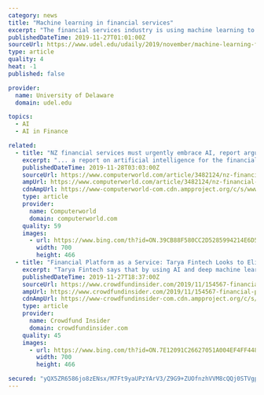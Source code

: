 ```yaml
---
category: news
title: "Machine learning in financial services"
excerpt: "The financial services industry is using machine learning to revolutionize its processes and rapidly improve financial outcomes, and its potential seems limitless. That’s why the University of Delaware’s Institute for Financial Services Analytics (IFSA ..."
publishedDateTime: 2019-11-27T01:01:00Z
sourceUrl: https://www.udel.edu/udaily/2019/november/machine-learning-financial-services-ifsa/
type: article
quality: 4
heat: -1
published: false

provider:
  name: University of Delaware
  domain: udel.edu

topics:
  - AI
  - AI in Finance

related:
  - title: "NZ financial services must urgently embrace AI, report argues"
    excerpt: "... a report on artificial intelligence for the financial and insurance sectors that calls for NZ to urgently increase its focus on AI, particularly investment, skills and talent, research, trusted data, ethics and regulation. AI Forum executive director Emma Naji said the rapid development of AI technologies presented major opportunities and ..."
    publishedDateTime: 2019-11-28T03:03:00Z
    sourceUrl: https://www.computerworld.com/article/3482124/nz-financial-services-must-urgently-embrace-ai-report-argues.html
    ampUrl: https://www.computerworld.com/article/3482124/nz-financial-services-must-urgently-embrace-ai-report-argues.amp.html
    cdnAmpUrl: https://www-computerworld-com.cdn.ampproject.org/c/s/www.computerworld.com/article/3482124/nz-financial-services-must-urgently-embrace-ai-report-argues.amp.html
    type: article
    provider:
      name: Computerworld
      domain: computerworld.com
    quality: 59
    images:
      - url: https://www.bing.com/th?id=ON.39CB88F580CC2D5285994214E6D5170B
        width: 700
        height: 466
  - title: "Financial Platform as a Service: Tarya Fintech Looks to Eliminate Middlemen Banks from the Equation"
    excerpt: "Tarya Fintech says that by using AI and deep machine learning technology they can equip businesses and institutions with the tools to administer fair, fast, and easy end-to-end, financial services for customers, increasing retention and opening avenues for customer acquisition through these solutions: Retail banking: Providing a full-suite ..."
    publishedDateTime: 2019-11-27T18:37:00Z
    sourceUrl: https://www.crowdfundinsider.com/2019/11/154567-financial-platform-as-a-service-tarya-fintech-looks-to-eliminate-middlemen-banks-from-the-equation/
    ampUrl: https://www.crowdfundinsider.com/2019/11/154567-financial-platform-as-a-service-tarya-fintech-looks-to-eliminate-middlemen-banks-from-the-equation/amp/
    cdnAmpUrl: https://www-crowdfundinsider-com.cdn.ampproject.org/c/s/www.crowdfundinsider.com/2019/11/154567-financial-platform-as-a-service-tarya-fintech-looks-to-eliminate-middlemen-banks-from-the-equation/amp/
    type: article
    provider:
      name: Crowdfund Insider
      domain: crowdfundinsider.com
    quality: 45
    images:
      - url: https://www.bing.com/th?id=ON.7E12091C26627051A004EF4FF4482BC5
        width: 700
        height: 466

secured: "yQX5ZR6586jo8zENsx/M7Ft9yaUPzYArV3/Z9G9+ZUOfnzhVVM8cQQj0STVgpXiQ/8rQqaqxezvMTFM6NF6u3aeoNmtbvPFdY8jNhHKxgYb52m2/V6snFgmXWdKtfDfS0ffdDypPgntrOCzx5fkWTeY869sXJ7MdtFLNaSyP6/tziIaqFSzjpgBAHakabWhX4mQaJvrsbl/7n+C1Y3o0dYZjlFDrC4t0oOgKw4coRPrxjlhLXqkvuiz903K7h11Jg5YxpYmU44erw1SIuVABDQ==;OTaet1cPI10Kwe6x8pchtQ=="
---
```


